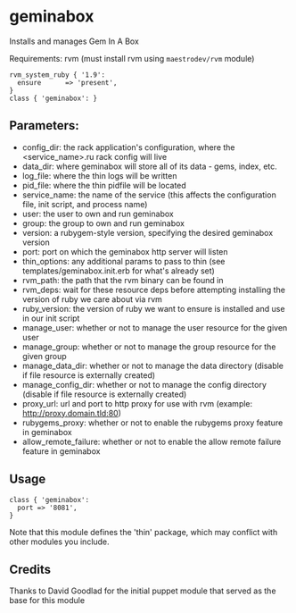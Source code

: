 # geminabox

Installs and manages Gem In A Box

Requirements: rvm (must install rvm using `maestrodev/rvm` module)

    rvm_system_ruby { '1.9':
      ensure      => 'present',
    }
    class { 'geminabox': }

## Parameters:

* config_dir:   the rack application's configuration, where the <service_name>.ru rack config will live
* data_dir:     where geminabox will store all of its data - gems, index, etc.
* log_file:     where the thin logs will be written
* pid_file:     where the thin pidfile will be located
* service_name: the name of the service (this affects the configuration file, init script, and process name)
* user:         the user to own and run geminabox
* group:        the group to own and run geminabox
* version:      a rubygem-style version, specifying the desired geminabox version
* port:         port on which the geminabox http server will listen
* thin_options: any additional params to pass to thin (see templates/geminabox.init.erb for what's already set)
* rvm_path:     the path that the rvm binary can be found in
* rvm_deps:     wait for these resource deps before attempting installing the version of ruby we care about via rvm
* ruby_version: the version of ruby we want to ensure is installed and use in our init script
* manage_user:  whether or not to manage the user resource for the given user
* manage_group: whether or not to manage the group resource for the given group
* manage_data_dir: whether or not to manage the data directory (disable if file resource is externally created)
* manage_config_dir: whether or not to manage the config directory (disable if file resource is externally created)
* proxy_url: url and port to http proxy for use with rvm (example: http://proxy.domain.tld:80)
* rubygems_proxy: whether or not to enable the rubygems proxy feature in geminabox
* allow_remote_failure: whether or not to enable the allow remote failure feature in geminabox


## Usage

    class { 'geminabox':
      port => '8081',
    }

Note that this module defines the 'thin' package, which may conflict with other modules you include.

## Credits

Thanks to David Goodlad for the initial puppet module that served as the base for this module
